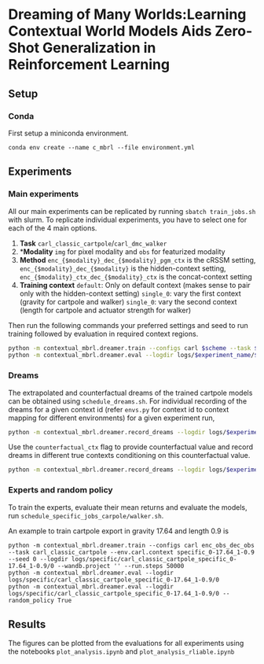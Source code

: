 # Dreaming of Many Worlds:Learning Contextual World Models Aids Zero-Shot Generalization in Reinforcement Learning


## Setup

### Conda
First setup a miniconda environment.

`conda env create --name c_mbrl --file environment.yml`

## Experiments

### Main experiments

All our main experiments can be replicated by running `sbatch train_jobs.sh` with slurm. To replicate individual experiments, you have to select one for each of the 4 main options.

1. **Task**
    `carl_classic_cartpole`/`carl_dmc_walker`
2. ***Modality** 
    `img` for pixel modality and `obs` for featurized modality
3. **Method** 
    `enc_{$modality}_dec_{$modality}_pgm_ctx` is the cRSSM setting, 
    `enc_{$modality}_dec_{$modality}` is the hidden-context setting, 
    `enc_{$modality}_ctx_dec_{$modality}_ctx` is the concat-context setting
4. **Training context**
    `default`: Only on default context (makes sense to pair only with the hidden-context setting)
    `single_0`: vary the first context (gravity for cartpole and walker)
    `single_0`: vary the second context (length for cartpole and actuator strength for walker)

Then run the following commands your preferred settings and seed to run training followed by evaluation in required context regions.

``` bash
python -m contextual_mbrl.dreamer.train --configs carl $scheme --task $task --env.carl.context $training_context --seed $seed --logdir logs/$experiment_name/$seed --wandb.project '' --run.steps $steps
python -m contextual_mbrl.dreamer.eval --logdir logs/$experiment_name/$seed 
```

### Dreams
The extrapolated and counterfactual dreams of the trained cartpole models can be obtained using `schedule_dreams.sh`. For individual recording of the dreams for a given context id (refer `envs.py` for context id to context mapping for different environments) for a given experiment run,

```bash
python -m contextual_mbrl.dreamer.record_dreams --logdir logs/$experiment_name/$seed --ctx_id 1
```

Use the `counterfactual_ctx` flag to provide counterfactual value and record dreams in different true contexts conditioning on this counterfactual value.

```bash
python -m contextual_mbrl.dreamer.record_dreams --logdir logs/$experiment_name/$seed --ctx_id 1 --counterfactual_ctx 1.0
```

### Experts and random policy

To train the experts, evaluate their mean returns and evaluate the models, run `schedule_specific_jobs_carpole/walker.sh`.

An example to train cartpole export in gravity 17.64 and length 0.9 is

```
python -m contextual_mbrl.dreamer.train --configs carl enc_obs_dec_obs --task carl_classic_cartpole --env.carl.context specific_0-17.64_1-0.9  --seed 0 --logdir logs/specific/carl_classic_cartpole_specific_0-17.64_1-0.9/0 --wandb.project '' --run.steps 50000
python -m contextual_mbrl.dreamer.eval --logdir logs/specific/carl_classic_cartpole_specific_0-17.64_1-0.9/0
python -m contextual_mbrl.dreamer.eval --logdir logs/specific/carl_classic_cartpole_specific_0-17.64_1-0.9/0 --random_policy True
```

## Results

The figures can be plotted from the evaluations for all experiments using the notebooks `plot_analysis.ipynb` and `plot_analysis_rliable.ipynb`